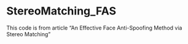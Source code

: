 # StereoMatching_FAS
This code is from article “An Effective Face Anti-Spoofing Method via Stereo Matching”

